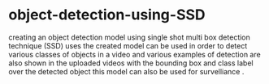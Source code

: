 # object-detection-using-SSD
creating an object detection model using single shot multi box detection technique (SSD)
uses
the created model can be used in order to detect various classes of objects in a video and various examples of detection are also shown in the uploaded videos with the bounding box and class label over the detected object
this model can also be used for survelliance .
